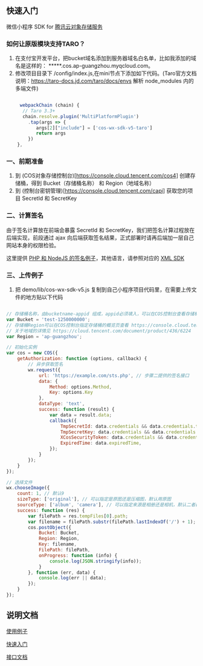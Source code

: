 ## 快速入门

微信小程序 SDK for [腾讯云对象存储服务](https://cloud.tencent.com/product/cos)

### 如何让原版模块支持TARO？

1. 在支付宝开发平台，把bucket域名添加到服务器域名白名单，比如我添加的域名是这样的： *****.cos.ap-guangzhou.myqcloud.com。
2. 修改项目目录下 /config/index.js,在mini节点下添加如下代码。(Taro官方文档说明：https://taro-docs.jd.com/taro/docs/envs 解析 node_modules 内的多端文件)

```javascript

     webpackChain (chain) {
      // Taro 3.3+
      chain.resolve.plugin('MultiPlatformPlugin')
        .tap(args => {
           args[2]["include"] = ['cos-wx-sdk-v5-taro']
           return args
        })
    },
```

### 一、前期准备

1. 到 (COS对象存储控制台)[https://console.cloud.tencent.com/cos4] 创建存储桶，得到 Bucket（存储桶名称） 和 Region（地域名称）
2. 到 (控制台密钥管理)[https://console.cloud.tencent.com/capi] 获取您的项目 SecretId 和 SecretKey

### 二、计算签名

由于签名计算放在前端会暴露 SecretId 和 SecretKey，我们把签名计算过程放在后端实现，前段通过 ajax 向后端获取签名结果，正式部署时请再后端加一层自己网站本身的权限检验。

这里提供 [PHP 和 NodeJS 的签名例子](https://github.com/tencentyun/cos-js-sdk-v5/blob/master/server/)，其他语言，请参照对应的 [XML SDK](https://cloud.tencent.com/document/product/436/6474)

### 三、上传例子

1. 把 demo/lib/cos-wx-sdk-v5.js 复制到自己小程序项目代码里，在需要上传文件的地方贴以下代码

```javascript

// 存储桶名称，由bucketname-appid 组成，appid必须填入，可以在COS控制台查看存储桶名称。 https://console.cloud.tencent.com/cos5/bucket
var Bucket = 'test-1250000000';
// 存储桶Region可以在COS控制台指定存储桶的概览页查看 https://console.cloud.tencent.com/cos5/bucket/ 
// 关于地域的详情见 https://cloud.tencent.com/document/product/436/6224
var Region = 'ap-guangzhou';

// 初始化实例
var cos = new COS({
    getAuthorization: function (options, callback) {
        // 异步获取签名
        wx.request({
            url: 'https://example.com/sts.php', // 步骤二提供的签名接口
            data: {
                Method: options.Method,
                Key: options.Key
            },
            dataType: 'text',
            success: function (result) {
                var data = result.data;
                callback({
                    TmpSecretId: data.credentials && data.credentials.tmpSecretId,
                    TmpSecretKey: data.credentials && data.credentials.tmpSecretKey,
                    XCosSecurityToken: data.credentials && data.credentials.sessionToken,
                    ExpiredTime: data.expiredTime,
                });
            }
        });
    }
});

// 选择文件
wx.chooseImage({
    count: 1, // 默认9
    sizeType: ['original'], // 可以指定是原图还是压缩图，默认用原图
    sourceType: ['album', 'camera'], // 可以指定来源是相册还是相机，默认二者都有
    success: function (res) {
        var filePath = res.tempFiles[0].path;
        var filename = filePath.substr(filePath.lastIndexOf('/') + 1);
        cos.postObject({
            Bucket: Bucket,
            Region: Region,
            Key: filename,
            FilePath: filePath,
            onProgress: function (info) {
                console.log(JSON.stringify(info));
            }
        }, function (err, data) {
            console.log(err || data);
        });
    }
});
```

## 说明文档 

[使用例子](demo/demo-sdk.js)

[快速入门](https://cloud.tencent.com/document/product/436/31953)

[接口文档](https://cloud.tencent.com/document/product/436/31953)
